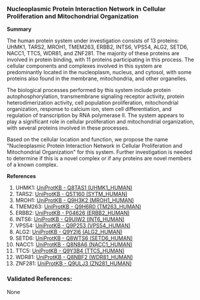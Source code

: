 ### Nucleoplasmic Protein Interaction Network in Cellular Proliferation and Mitochondrial Organization

**Summary**

The human protein system under investigation consists of 13 proteins: UHMK1, TARS2, MROH1, TMEM263, ERBB2, INTS6, VPS54, ALG2, SETD6, NACC1, TTC5, WDR81, and ZNF281. The majority of these proteins are involved in protein binding, with 11 proteins participating in this process. The cellular components and complexes involved in this system are predominantly located in the nucleoplasm, nucleus, and cytosol, with some proteins also found in the membrane, mitochondria, and other organelles.

The biological processes performed by this system include protein autophosphorylation, transmembrane signaling receptor activity, protein heterodimerization activity, cell population proliferation, mitochondrial organization, response to calcium ion, stem cell differentiation, and regulation of transcription by RNA polymerase II. The system appears to play a significant role in cellular proliferation and mitochondrial organization, with several proteins involved in these processes.

Based on the cellular location and function, we propose the name "Nucleoplasmic Protein Interaction Network in Cellular Proliferation and Mitochondrial Organization" for this system. Further investigation is needed to determine if this is a novel complex or if any proteins are novel members of a known complex.

**References**

1. UHMK1: [UniProtKB - Q8TAS1 (UHMK1_HUMAN)](https://www.uniprot.org/uniprot/Q8TAS1)
2. TARS2: [UniProtKB - Q5T160 (SYTM_HUMAN)](https://www.uniprot.org/uniprot/Q5T160)
3. MROH1: [UniProtKB - Q9H3K2 (MROH1_HUMAN)](https://www.uniprot.org/uniprot/Q9H3K2)
4. TMEM263: [UniProtKB - Q9H6R0 (TM263_HUMAN)](https://www.uniprot.org/uniprot/Q9H6R0)
5. ERBB2: [UniProtKB - P04626 (ERBB2_HUMAN)](https://www.uniprot.org/uniprot/P04626)
6. INTS6: [UniProtKB - Q9UIW2 (INT6_HUMAN)](https://www.uniprot.org/uniprot/Q9UIW2)
7. VPS54: [UniProtKB - Q9P253 (VPS54_HUMAN)](https://www.uniprot.org/uniprot/Q9P253)
8. ALG2: [UniProtKB - Q9Y2I6 (ALG2_HUMAN)](https://www.uniprot.org/uniprot/Q9Y2I6)
9. SETD6: [UniProtKB - Q8WTS6 (SETD6_HUMAN)](https://www.uniprot.org/uniprot/Q8WTS6)
10. NACC1: [UniProtKB - Q8N8A6 (NACC1_HUMAN)](https://www.uniprot.org/uniprot/Q8N8A6)
11. TTC5: [UniProtKB - Q9Y3B4 (TTC5_HUMAN)](https://www.uniprot.org/uniprot/Q9Y3B4)
12. WDR81: [UniProtKB - Q8NBF2 (WDR81_HUMAN)](https://www.uniprot.org/uniprot/Q8NBF2)
13. ZNF281: [UniProtKB - Q9ULJ3 (ZN281_HUMAN)](https://www.uniprot.org/uniprot/Q9ULJ3)

### Validated References: 

None



